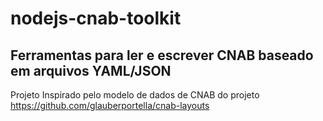 # nodejs-cnab-toolkit

## Ferramentas para ler e escrever CNAB baseado em arquivos YAML/JSON

Projeto Inspirado pelo modelo de dados de CNAB do projeto https://github.com/glauberportella/cnab-layouts